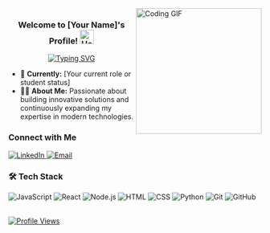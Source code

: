 <!-- GitHub Profile README Template -->

<!-- Animated coding image on the right -->
<img align="right" width="250" src="https://c.tenor.com/L97VkNHOloUAAAAi/coding.gif" alt="Coding GIF">

<!-- Main Header -->
<h3 align="center">
  Welcome to [Your Name]'s Profile! <img src="https://media.giphy.com/media/hvRJCLFzcasrR4ia7z/giphy.gif" width="28" alt="Hello">
</h3>

<!-- Animated Typing SVG introducing yourself -->
<p align="center">
  <a href="https://github.com/DenverCoder1/readme-typing-svg">
    <img src="https://readme-typing-svg.herokuapp.com/?lines=Full-Stack%20Developer;Tech%20Enthusiast;Innovator;Always%20Learning&font=Fira%20Code&center=true&width=440&height=45&color=F75C7E&vCenter=true&size=22" alt="Typing SVG">
  </a>
</p>

<!-- Short introduction about you -->
- 🏢 **Currently:** [Your current role or student status]  
- 👨‍💻 **About Me:** Passionate about building innovative solutions and continuously expanding my expertise in modern technologies.

### Connect with Me
<!-- Replace the links below with your actual URLs -->
<a href="https://linkedin.com/in/your-linkedin" target="_blank">
  <img src="https://img.shields.io/badge/-[Your Name]-0077B5?style=for-the-badge&logo=Linkedin&logoColor=white" alt="LinkedIn" />
</a>
<a href="mailto:your.email@example.com" target="_blank">
  <img src="https://img.shields.io/badge/-your.email@example.com-0077B5?style=for-the-badge&logo=Gmail&logoColor=white" alt="Email" />
</a>

### 🛠 Tech Stack
<!-- Customize these badges with the tools and technologies you use -->
![JavaScript](https://img.shields.io/badge/-JavaScript-05122A?style=flat&logo=javascript) 
![React](https://img.shields.io/badge/-React-05122A?style=flat&logo=react)
![Node.js](https://img.shields.io/badge/-Node.js-05122A?style=flat&logo=node.js&logoColor=339933)
![HTML](https://img.shields.io/badge/-HTML-05122A?style=flat&logo=HTML5)
![CSS](https://img.shields.io/badge/-CSS-05122A?style=flat&logo=CSS3&logoColor=1572B6)
![Python](https://img.shields.io/badge/-Python-05122A?style=flat&logo=python)
![Git](https://img.shields.io/badge/-Git-05122A?style=flat&logo=git)
![GitHub](https://img.shields.io/badge/-GitHub-05122A?style=flat&logo=github)

<br>

<!-- Profile Views Counter -->
<a href="https://komarev.com/ghpvc/?username=YourGitHubUsername&style=for-the-badge" target="_blank">
  <img src="https://komarev.com/ghpvc/?username=YourGitHubUsername&style=for-the-badge" alt="Profile Views" />
</a>
